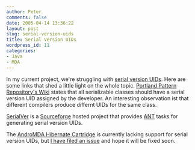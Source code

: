 ```yaml
---
author: Peter
comments: false
date: 2005-04-14 13:36:22
layout: post
slug: serial-version-uids
title: Serial Version UIDs
wordpress_id: 11
categories:
- Java
- MDA
---
```


In my current project, we're struggling with [serial version UIDs](http://java.sun.com/j2se/1.4.2/docs/guide/serialization/spec/version.html). Here are some links that shed a little light on the whole topic.
[Portland Pattern Repository's Wiki](http://c2.com/cgi/wiki?AlwaysDeclareSerialVersionUid) states that all serializable classes should have a serial version UID assigned by the developer. An interesting observation ist that different compilers produce differnt UIDs for the same class.

[SerialVer](http://serialver.sourceforge.net/) is a [Sourceforge](http://sourceforge.net/) hosted project that provides [ANT](http://ant.apache.org/) tasks for generating serial version UIDs.

The [AndroMDA Hibernate Cartridge](http://www.andromda.org/andromda-spring-cartridge/) is currently lacking support for serial version UIDs, but [I have filed an issue](http://galaxy.andromda.org:8080/jira/browse/HIB-87) and hope it will be fixed soon.
